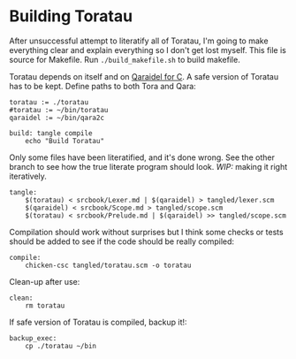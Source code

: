 # Building Toratau

After unsuccessful attempt to literatify all of Toratau, I'm going to make everything clear and explain everything so I don't get lost myself. This file is source for Makefile. Run `./build_makefile.sh` to build makefile.

Toratau depends on itself and on [Qaraidel for C](https://github.com/bouncepaw/qara2c). A safe version of Toratau has to be kept. Define paths to both Tora and Qara:

```make
toratau := ./toratau
#toratau := ~/bin/toratau
qaraidel := ~/bin/qara2c
```

```make
build: tangle compile
	echo "Build Toratau"
```

Only some files have been literatified, and it's done wrong. See the other branch to see how the true literate program should look. *WIP:* making it right iteratively.

```make
tangle:
	$(toratau) < srcbook/Lexer.md | $(qaraidel) > tangled/lexer.scm
	$(qaraidel) < srcbook/Scope.md > tangled/scope.scm
	$(toratau) < srcbook/Prelude.md | $(qaraidel) >> tangled/scope.scm
```

Compilation should work without surprises but I think some checks or tests should be added to see if the code should be really compiled:

```make
compile:
	chicken-csc tangled/toratau.scm -o toratau
```

Clean-up after use:

```make
clean:
	rm toratau
```

If safe version of Toratau is compiled, backup it!:

```make
backup_exec:
	cp ./toratau ~/bin
```


